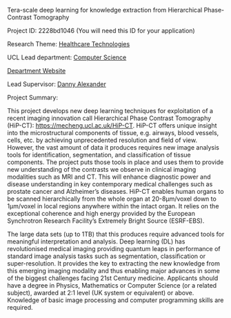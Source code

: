 Tera-scale deep learning for knowledge extraction from Hierarchical Phase-Contrast Tomography

Project ID: 2228bd1046
(You will need this ID for your application)

Research Theme: [Healthcare Technologies](../themes/healthcare-technologies.md)

UCL Lead department: [Computer Science](../departments/computer-science.md)

[Department Website](https://www.ucl.ac.uk/computer-science)

Lead Supervisor: [Danny Alexander](https://iris.ucl.ac.uk/iris/browse/profile?upi=DALEX06)

Project Summary:

This project develops new deep learning techniques for exploitation of a recent imaging innovation call Hierarchical Phase Contrast Tomography (HiP-CT): https://mecheng.ucl.ac.uk/HiP-CT. HiP-CT offers unique insight into the microstructural components of tissue, e.g. airways, blood vessels, cells, etc. by achieving unprecedented resolution and field of view. However, the vast amount of data it produces requires new image analysis tools for identification, segmentation, and classification of tissue components. The project puts those tools in place and uses them to provide new understanding of the contrasts we observe in clinical imaging modalities such as MRI and CT. This will enhance diagnostic power and disease understanding in key contemporary medical challenges such as prostate cancer and Alzheimer’s diseases. 
 HiP-CT enables human organs to be scanned hierarchically from the whole organ at 20-8μm/voxel down to 1μm/voxel in local regions anywhere within the intact organ. It relies on the exceptional coherence and high energy provided by the European Synchrotron Research Facility’s Extremely Bright Source (ESRF-EBS). 
 
 The large data sets (up to 1TB) that this produces require advanced tools for meaningful interpretation and analysis. Deep learning (DL) has revolutionised medical imaging providing quantum leaps in performance of standard image analysis tasks such as segmentation, classification or super-resolution. It provides the key to extracting the new knowledge from this emerging imaging modality and thus enabling major advances in some of the biggest challenges facing 21st Century medicine. 
 Applicants should have a degree in Physics, Mathematics or Computer Science (or a related subject), awarded at 2:1 level (UK system or equivalent) or above. Knowledge of basic image processing and computer programming skills are required.